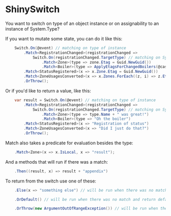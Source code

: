 # ShinySwitch

You want to switch on type of an object instance or on assignability to an instance of System.Type?

If you want to mutate some state, you can do it like this:

```C#
    Switch.On(@event) // matching on type of instance
        .Match<RegistrationChanged>(registrationChanged =>
            Switch.On(registrationChanged.TargetType) // matching on System.Type
                .Match<Zone>(type => zone.Etag = Guid.NewGuid())
                .Match<Boiler>(type => ApplyEtagsForChangedBoilers(@case, boiler))
        .Match<StatusRegistered>(x => x.Zone.Etag = Guid.NewGuid())
        .Match<ZoneUsagesConverted>(x => x.Zones.ForEach((z, i) => z.Etag = Guid.NewGuid()));
		.OrThrow();
```

Or if you'd like to return a value, like this:

```C#
    var result = Switch.On(@event) // matching on type of instance
        .Match<RegistrationChanged>(registrationChanged =>
            Switch.On(registrationChanged.TargetType) // matching on System.Type
                .Match<Zone>(type => type.Name + " was great!")
                .Match<Boiler>(type => "Oh the boiler")
        .Match<StatusRegistered>(x => "Registration of status")
        .Match<ZoneUsagesConverted>(x => "Did I just do that?")
		.OrThrow();
```

Match also takes a predicate for evaluation besides the type:

```C#
	.Match<Zone>(x => x.IsLocal, x => "result");
```

And a methods that will run if there was a match:

```C#
	.Then((result, x) => result + "appendix")
```

To return from the switch use one of these:

```C#
	.Else(x => "something else") // will be run when there was no match and return

	.OrDefault() // will be run when there was no match and return default(TReturn)

	.OrThrow(new ArgumentOutOfRangeException()) // will be run when there was no match and throw
```
	